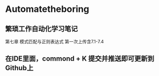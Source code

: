 # Automatetheboring
## 繁琐工作自动化学习笔记
第七章 模式匹配与正则表达式
第一次上传含7.1-7.4

## 在IDE里面，commond + K 提交并推送即可更新到Github上